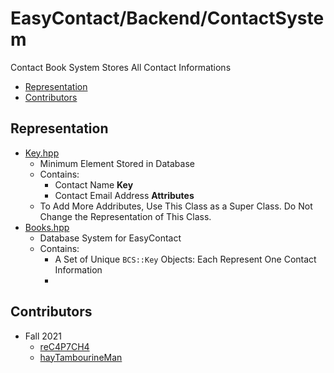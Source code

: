 # EasyContact/Backend/ContactSystem
Contact Book System Stores All Contact Informations
- [Representation](#representation)
- [Contributors](#contributors)

## Representation
- [Key.hpp](Key.hpp)
  - Minimum Element Stored in Database
  - Contains:
    - Contact Name **Key**
    - Contact Email Address **Attributes**
  - To Add More Addributes, Use This Class as a Super Class. Do Not Change the Representation of This Class.
- [Books.hpp](Books.hpp)
  - Database System for EasyContact
  - Contains:
    - A Set of Unique `BCS::Key` Objects: Each Represent One Contact Information
    - 

## Contributors
- Fall 2021
  - [reC4P7CH4](https://github.com/reC4P7CH4/)
  - [hayTambourineMan](https://github.com/hayTambourineMan/)
